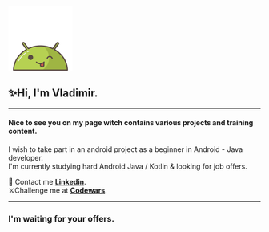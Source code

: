 ![AndroidBro](res/1608236.png)
## ✨Hi, I'm Vladimir.
____

#### Nice to see you on my page witch contains various projects and training content.

I wish to take part in an android project as a beginner in Android -
Java developer.  
I'm currently studying hard Android Java / Kotlin & looking for job offers.

📩   Contact me **[Linkedin][1]**.  
⚔️Challenge me at **[Codewars][2]**.
____
[1]::(https://www.linkedin.com/in/vladimir-larichev-5a8ba2217/)
[2]::(https://www.codewars.com/users/freeky92)

### I'm waiting for your offers.
